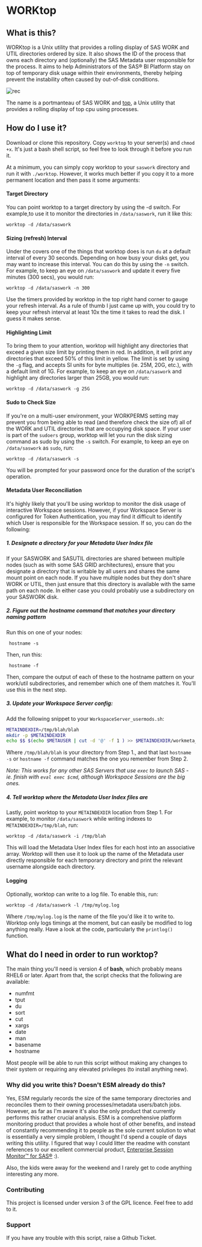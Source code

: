 # WORKtop

## What is this?

WORKtop is a Unix utility that provides a rolling display of SAS WORK and UTIL directories ordered by size. It also shows the ID of the process that owns each directory and (optionally) the SAS Metadata user responsible for the process. It aims to help Administrators of the SAS® BI Platform stay on top of temporary disk usage within their environments, thereby helping prevent the instability often caused by out-of-disk conditions.

![rec](https://cloud.githubusercontent.com/assets/11962123/21123727/7094c938-c0d2-11e6-83e3-82a76d77c363.gif)

The name is a portmanteau of SAS WORK and [top](http://www.unixtop.org/), a Unix utility that provides a rolling display of top cpu using processes.

## How do I use it?

Download or clone this repository. Copy `worktop` to your server(s) and `chmod +x`. It's just a bash shell script, so feel free to look through it before you run it. 

At a minimum, you can simply copy worktop to your `saswork` directory and run it with `./worktop`. However, it works much better if you copy it to a more permanent location and then pass it some arguments:

#### Target Directory

You can point worktop to a target directory by using the -d switch. For example,to use it to monitor the directories in `/data/saswork`, run it like this:

```
worktop -d /data/saswork
```

#### Sizing (refresh) Interval

Under the covers one of the things that worktop does is run `du` at a default interval of every 30 seconds. Depending on how busy your disks get, you may want to increase this interval. You can do this by using the `-n` switch. For example, to keep an eye on `/data/saswork` and update it every five minutes (300 secs), you would run:

```
worktop -d /data/saswork -n 300
```

Use the timers provided by worktop in the top right hand corner to gauge your refresh interval. As a rule of thumb I just came up with, you could try to keep your refresh interval at least 10x the time it takes to read the disk. I guess it makes sense. 

#### Highlighting Limit

To bring them to your attention, worktop will highlight any directories that exceed a given size limit by printing them in red. In addition, it will print any directories that exceed 50% of this limit in yellow. The limit is set by using the `-g` flag, and accepts SI units for byte multiples (ie. 25M, 20G, etc.), with a default limit of 1G. For example, to keep an eye on `/data/saswork` and highlight any directories larger than 25GB, you would run:

```
worktop -d /data/saswork -g 25G
```

#### Sudo to Check Size

If you're on a multi-user environment, your WORKPERMS setting may prevent you from being able to read (and therefore check the size of) all of the WORK and UTIL directories that are occupying disk space. If your user is part of the `sudoers` group, worktop will let you run the disk sizing command as sudo by using the `-s` switch. For example, to keep an eye on `/data/saswork` as `sudo`, run:


```
worktop -d /data/saswork -s
```

You will be prompted for your password once for the duration of the script's operation.

#### Metadata User Reconciliation

It's highly likely that you'll be using worktop to monitor the disk usage of interactive Workspace sessions. However, if your Workspace Server is configured for Token Authentication, you may find it difficult to identify which User is responsible for the Workspace session. If so, you can do the following:

##### 1. Designate a directory for your Metadata User Index file

   If your SASWORK and SASUTIL directories are shared between multiple nodes (such as with some SAS GRID architectures), ensure that you designate a directory that is writable by all users and shares the same mount point on each node. If you have multiple nodes but they don't share WORK or UTIL, then just ensure that this directory is available with the same path on each node. In either case you could probably use a subdirectory on your SASWORK disk.

##### 2. Figure out the hostname command that matches your directory naming pattern

   Run this on one of your nodes:
   ```
    hostname -s
   ```

   Then, run this:
   ```
    hostname -f
   ```

   Then, compare the output of each of these to the hostname pattern on your work/util subdirectories, and remember which one of them matches it. You'll use this in the next step.

##### 3. Update your Workspace Server config:

Add the following snippet to your `WorkspaceServer_usermods.sh`:

```sh
METAINDEXDIR=/tmp/blah/blah
mkdir -p $METAINDEXDIR
echo $$ $(echo $METAUSER | cut -d '@' -f 1 ) >> $METAINDEXDIR/workmeta_$(hostname -s)      
```

Where `/tmp/blah/blah` is your directory from Step 1., and that last `hostname -s` or `hostname -f` command matches the one you remember from Step 2. 

*Note: This works for any other SAS Servers that use `exec` to launch SAS - ie. finish with `eval exec $cmd`, although Workspace Sessions are the big ones.*

##### 4. Tell worktop where the Metadata User Index files are

Lastly, point worktop to your `METAINDEXDIR` location from Step 1. For example, to monitor `/data/saswork` while writing indexes to `METAINDEXDIR=/tmp/blah`, run:

```
worktop -d /data/saswork -i /tmp/blah
```

This will load the Metadata User Index files for each host into an associative array. Worktop will then use it to look up the name of the Metadata user directly responsible for each temporary directory and print the relevant username alongside each directory. 

#### Logging

Optionally, worktop can write to a log file. To enable this, run:

```
worktop -d /data/saswork -l /tmp/mylog.log
```

Where `/tmp/mylog.log` is the name of the file you'd like it to write to. Worktop only logs timings at the moment, but can easily be modified to log anything really. Have a look at the code, particularly the `printlog()` function.

## What do I need in order to run worktop?

The main thing you'll need is version 4 of **bash**, which probably means RHEL6 or later. Apart from that, the script checks that the following are available:

- numfmt
- tput
- du
- sort
- cut
- xargs
- date
- man
- basename
- hostname

Most people will be able to run this script without making any changes to their system or requiring any elevated privileges (to install anything new).

### Why did you write this? Doesn't ESM already do this?

Yes, ESM regularly records the size of the same temporary directories and reconciles them to their owning processes/metadata users/batch jobs. However, as far as I'm aware it's also the only product that currently performs this rather crucial analysis. ESM is a comprehensive platform monitoring product that provides a whole host of other benefits, and instead of constantly recommending it to people as the sole current solution to what is essentially a very simple problem, I thought I'd spend a couple of days writing this utility. I figured that way I could litter the readme with constant references to our excellent commercial product, [Enterprise Session Monitor™ for SAS®](https://boemskats.com/esm) :).

Also, the kids were away for the weekend and I rarely get to code anything interesting any more.

### Contributing

This project is licensed under version 3 of the GPL licence. Feel free to add to it. 

### Support 

If you have any trouble with this script, raise a Github Ticket. 
